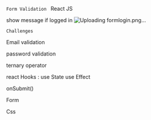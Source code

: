 `Form Validation `
React JS

show message if logged in ![Uploading formlogin.png…]()

`Challenges`

Email validation 

password validation

ternary operator

react Hooks :
use State
use Effect

onSubmit()

Form

Css

            
